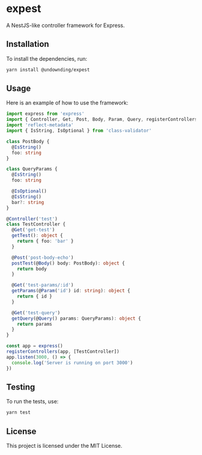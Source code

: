 # expest

A NestJS-like controller framework for Express.

## Installation

To install the dependencies, run:

```bash
yarn install @undownding/expest
```

## Usage

Here is an example of how to use the framework:

```typescript
import express from 'express'
import { Controller, Get, Post, Body, Param, Query, registerControllers } from 'expest'
import 'reflect-metadata'
import { IsString, IsOptional } from 'class-validator'

class PostBody {
  @IsString()
  foo: string
}

class QueryParams {
  @IsString()
  foo: string

  @IsOptional()
  @IsString()
  bar?: string
}

@Controller('test')
class TestController {
  @Get('get-test')
  getTest(): object {
    return { foo: 'bar' }
  }

  @Post('post-body-echo')
  postTest(@Body() body: PostBody): object {
    return body
  }

  @Get('test-params/:id')
  getParams(@Param('id') id: string): object {
    return { id }
  }

  @Get('test-query')
  getQuery(@Query() params: QueryParams): object {
    return params
  }
}

const app = express()
registerControllers(app, [TestController])
app.listen(3000, () => {
  console.log('Server is running on port 3000')
})
```

## Testing

To run the tests, use:

```bash
yarn test
```

## License

This project is licensed under the MIT License.
